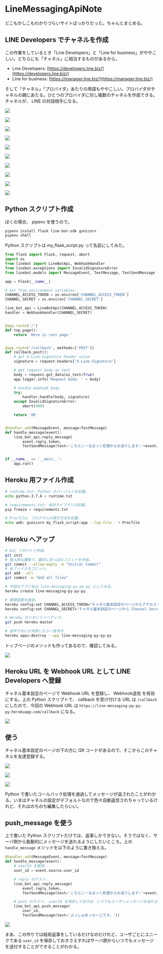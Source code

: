 LineMessagingApiNote
===

どこもかしこもわかりづらいサイトばっかりだった。ちゃんとまとめる。

## LINE Developers でチャネルを作成

この作業をしているとき「Line Developers」と「Line for business」がややこしい。どちらにも「チャネル」に相当するものがあるから。

- Line Developers: [https://developers.line.biz/](https://developers.line.biz/)
- Line for business: [https://manager.line.biz/](https://manager.line.biz/)

そして「チャネル」「プロバイダ」あたりの用語もややこしい。プロバイダがチャネルの親にあたる。ひとつのプロバイダに対し複数のチャネルを作成できる。チャネルが、 LINE の対話相手になる。

![](media/line01.jpg)

![](media/line02.jpg)

![](media/line03.jpg)

![](media/line04.jpg)

![](media/line05.jpg)

![](media/line06.jpg)

![](media/line07.jpg)

![](media/line08.jpg)

![](media/line09.jpg)

![](media/line10.jpg)

## Python スクリプト作成

ぼくの場合、 pipenv を使うので。

```bash
pipenv install flask line-bot-sdk gunicorn
pipenv shell
```

Python スクリプトは my_flask_script.py って名前にしてみた。

```python
from flask import Flask, request, abort
import os
from linebot import LineBotApi, WebhookHandler
from linebot.exceptions import InvalidSignatureError
from linebot.models import MessageEvent, TextMessage, TextSendMessage

app = Flask(__name__)

# Get from environment variables.
CHANNEL_ACCESS_TOKEN = os.environ['CHANNEL_ACCESS_TOKEN']
CHANNEL_SECRET = os.environ['CHANNEL_SECRET']

line_bot_api = LineBotApi(CHANNEL_ACCESS_TOKEN)
handler = WebhookHandler(CHANNEL_SECRET)


@app.route('/')
def top_page():
    return 'Here is root page.'


@app.route('/callback', methods=['POST'])
def callback_post():
    # get X-Line-Signature header value
    signature = request.headers['X-Line-Signature']

    # get request body as text
    body = request.get_data(as_text=True)
    app.logger.info('Request body: ' + body)

    # handle webhook body
    try:
        handler.handle(body, signature)
    except InvalidSignatureError:
        abort(400)

    return 'OK'


@handler.add(MessageEvent, message=TextMessage)
def handle_message(event):
    line_bot_api.reply_message(
        event.reply_token,
        TextSendMessage(text='こちらこーるばっく処理からお送りします:'+event.message.text))


if __name__ == '__main__':
    app.run()
```

## Heroku 用ファイル作成

```bash
# runtime.txt: Python のバージョンを記載。
echo python-3.7.4 > runtime.txt

# requirements.txt: 依存ライブラリの記載。
pip freeze > requirements.txt

# Procfile: プログラムの実行方法を記載。
echo web: gunicorn my_flask_script:app --log-file - > Procfile
```

## Heroku へアップ

```bash
# Git リポジトリ作成。
git init
# 個人的な趣味で、最初に空っぽのコミットを作成。
git commit --allow-empty -m "Initial Commit"
# 全ファイルをコミット。
git add --all
git commit -m "Add all files"

# 今回のアプリ名は line-messaging-py-py-py にしてみる。
heroku create line-messaging-py-py-py

# 環境変数を設定。
heroku config:set CHANNEL_ACCESS_TOKEN="チャネル基本設定のページからアクセストークン（ロングターム）をコピーしてくる" --app line-messaging-py-py-py
heroku config:set CHANNEL_SECRET="チャネル基本設定のページから Channel Secret をコピーしてくる" --app line-messaging-py-py-py

# Heroku のリポジトリへアップ。
git push heroku master

# 途中でなにか失敗したら一度消す。
heroku apps:destroy --app line-messaging-py-py-py
```

トップページのメソッドも作ってあるので、確認してみる。

![](media/line11.jpg)


## Heroku URL を Webhook URL として LINE Developers へ登録

チャネル基本設定のページで Webhook URL を登録し、 Webhook送信 を有効にする。上の Python スクリプトで、 callback を受け付ける URL は `/callback` にしたので、今回の Webhook URL は `https://line-messaging-py-py-py.herokuapp.com/callback` になる。

![](media/line12.jpg)


## 使う

チャネル基本設定のページの下の方に QR コードがあるので、そこからこのチャネルを友達登録する。

![](media/line13.jpg)

![](media/line14.jpg)

![](media/line15.jpg)

Python で書いたコールバック処理を通過してメッセージが返されたことがわかる。いまはチャネルの設定がデフォルトなので色々自動返信されちゃっているけれど、それはのちのち編集したらいい。


## push_message を使う

上で書いた Python スクリプトだけでは、返事しかできない。そうではなく、サーバ側から能動的にメッセージを送れるようにしたいところ。上の `handle_message` メソッドを以下のように書き換える。

```python
@handler.add(MessageEvent, message=TextMessage)
def handle_message(event):
    # userId を取得。
    user_id = event.source.user_id

    # reply のテスト。
    line_bot_api.reply_message(
        event.reply_token,
        TextSendMessage(text='こちらこーるばっく処理からお送りします:'+event.message.text))

    # push のテスト。 userId を保存しておけば、いつでもユーザへメッセージを送れる。
    line_bot_api.push_message(
        user_id,
        TextSendMessage(text='ぷっしゅめっせーじです。'))
```

![](media/line16.jpg)

まあ、この作りでは結局返事をしているだけなのだけれど、ユーザごとにユニークである `user_id` を保存しておきさえすればサーバ側からいつでもメッセージを送付することができることがわかる。
